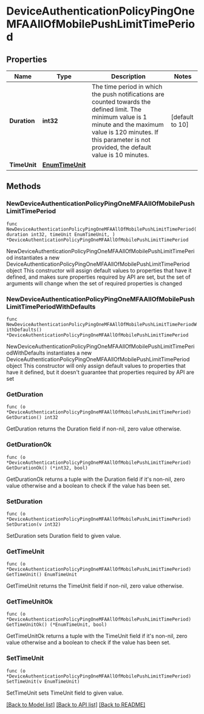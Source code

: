 # DeviceAuthenticationPolicyPingOneMFAAllOfMobilePushLimitTimePeriod

## Properties

Name | Type | Description | Notes
------------ | ------------- | ------------- | -------------
**Duration** | **int32** | The time period in which the push notifications are counted towards the defined limit. The minimum value is 1 minute and the maximum value is 120 minutes. If this parameter is not provided, the default value is 10 minutes. | [default to 10]
**TimeUnit** | [**EnumTimeUnit**](EnumTimeUnit.md) |  | 

## Methods

### NewDeviceAuthenticationPolicyPingOneMFAAllOfMobilePushLimitTimePeriod

`func NewDeviceAuthenticationPolicyPingOneMFAAllOfMobilePushLimitTimePeriod(duration int32, timeUnit EnumTimeUnit, ) *DeviceAuthenticationPolicyPingOneMFAAllOfMobilePushLimitTimePeriod`

NewDeviceAuthenticationPolicyPingOneMFAAllOfMobilePushLimitTimePeriod instantiates a new DeviceAuthenticationPolicyPingOneMFAAllOfMobilePushLimitTimePeriod object
This constructor will assign default values to properties that have it defined,
and makes sure properties required by API are set, but the set of arguments
will change when the set of required properties is changed

### NewDeviceAuthenticationPolicyPingOneMFAAllOfMobilePushLimitTimePeriodWithDefaults

`func NewDeviceAuthenticationPolicyPingOneMFAAllOfMobilePushLimitTimePeriodWithDefaults() *DeviceAuthenticationPolicyPingOneMFAAllOfMobilePushLimitTimePeriod`

NewDeviceAuthenticationPolicyPingOneMFAAllOfMobilePushLimitTimePeriodWithDefaults instantiates a new DeviceAuthenticationPolicyPingOneMFAAllOfMobilePushLimitTimePeriod object
This constructor will only assign default values to properties that have it defined,
but it doesn't guarantee that properties required by API are set

### GetDuration

`func (o *DeviceAuthenticationPolicyPingOneMFAAllOfMobilePushLimitTimePeriod) GetDuration() int32`

GetDuration returns the Duration field if non-nil, zero value otherwise.

### GetDurationOk

`func (o *DeviceAuthenticationPolicyPingOneMFAAllOfMobilePushLimitTimePeriod) GetDurationOk() (*int32, bool)`

GetDurationOk returns a tuple with the Duration field if it's non-nil, zero value otherwise
and a boolean to check if the value has been set.

### SetDuration

`func (o *DeviceAuthenticationPolicyPingOneMFAAllOfMobilePushLimitTimePeriod) SetDuration(v int32)`

SetDuration sets Duration field to given value.


### GetTimeUnit

`func (o *DeviceAuthenticationPolicyPingOneMFAAllOfMobilePushLimitTimePeriod) GetTimeUnit() EnumTimeUnit`

GetTimeUnit returns the TimeUnit field if non-nil, zero value otherwise.

### GetTimeUnitOk

`func (o *DeviceAuthenticationPolicyPingOneMFAAllOfMobilePushLimitTimePeriod) GetTimeUnitOk() (*EnumTimeUnit, bool)`

GetTimeUnitOk returns a tuple with the TimeUnit field if it's non-nil, zero value otherwise
and a boolean to check if the value has been set.

### SetTimeUnit

`func (o *DeviceAuthenticationPolicyPingOneMFAAllOfMobilePushLimitTimePeriod) SetTimeUnit(v EnumTimeUnit)`

SetTimeUnit sets TimeUnit field to given value.



[[Back to Model list]](../README.md#documentation-for-models) [[Back to API list]](../README.md#documentation-for-api-endpoints) [[Back to README]](../README.md)


